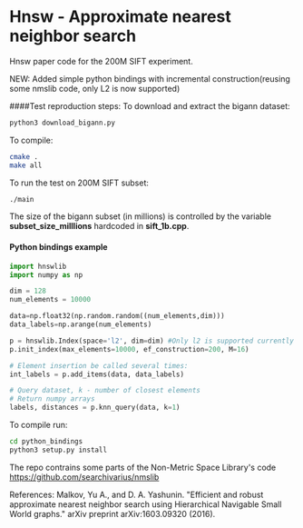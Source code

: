 # Hnsw - Approximate nearest neighbor search
Hnsw paper code for the 200M SIFT experiment.

NEW: Added simple python bindings with incremental construction(reusing some nmslib code, only L2 is now supported)


####Test reproduction steps:
To download and extract the bigann dataset:
```bash
python3 download_bigann.py
```
To compile:
```bash
cmake .
make all
```

To run the test on 200M SIFT subset:
```bash
./main
```

The size of the bigann subset (in millions) is controlled by the variable **subset_size_milllions** hardcoded in **sift_1b.cpp**.


#### Python bindings example
```python
import hnswlib
import numpy as np

dim = 128
num_elements = 10000

data=np.float32(np.random.random((num_elements,dim)))
data_labels=np.arange(num_elements)

p = hnswlib.Index(space='l2', dim=dim) #Only l2 is supported currently
p.init_index(max_elements=10000, ef_construction=200, M=16)

# Element insertion be called several times:
int_labels = p.add_items(data, data_labels)

# Query dataset, k - number of closest elements
# Return numpy arrays 
labels, distances = p.knn_query(data, k=1)

```
To compile run:
```bash
cd python_bindings
python3 setup.py install
```

The repo contrains some parts of the Non-Metric Space Library's code https://github.com/searchivarius/nmslib

References:
Malkov, Yu A., and D. A. Yashunin. "Efficient and robust approximate nearest neighbor search using Hierarchical Navigable Small World graphs." arXiv preprint arXiv:1603.09320 (2016).
